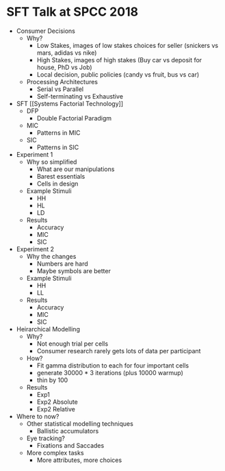 # SFT Talk at SPCC 2018


- Consumer Decisions
  - Why?
    - Low Stakes, images of low stakes choices for seller (snickers vs mars, adidas vs nike)
    - High Stakes, images of high stakes (Buy car vs deposit for house, PhD vs Job)
    - Local decision, public policies (candy vs fruit, bus vs car)
  - Processing Architectures
    - Serial vs Parallel
    - Self-terminating vs Exhaustive
- SFT [[Systems Factorial Technology]]
  - DFP
    - Double Factorial Paradigm
  - MIC
    - Patterns in MIC
  - SIC
    - Patterns in SIC
- Experiment 1
  - Why so simplified
    - What are our manipulations
    - Barest essentials
    - Cells in design
  - Example Stimuli
    - HH
    - HL
    - LD
  - Results
    - Accuracy
    - MIC
    - SIC
- Experiment 2
  - Why the changes
    - Numbers are hard
    - Maybe symbols are better
  - Example Stimuli
    - HH
    - LL
  - Results
    - Accuracy
    - MIC
    - SIC
- Heirarchical Modelling
  - Why?
    - Not enough trial per cells
    - Consumer research rarely gets lots of data per participant
  - How?
    - Fit gamma distribution to each for four important cells
    - generate 30000 * 3 iterations (plus 10000 warmup)
    - thin by 100
  - Results
    - Exp1
    - Exp2 Absolute
    - Exp2 Relative
- Where to now?
  - Other statistical modelling techniques
    - Ballistic accumulators
  - Eye tracking?
    - Fixations and Saccades
  - More complex tasks
    - More attributes, more choices
